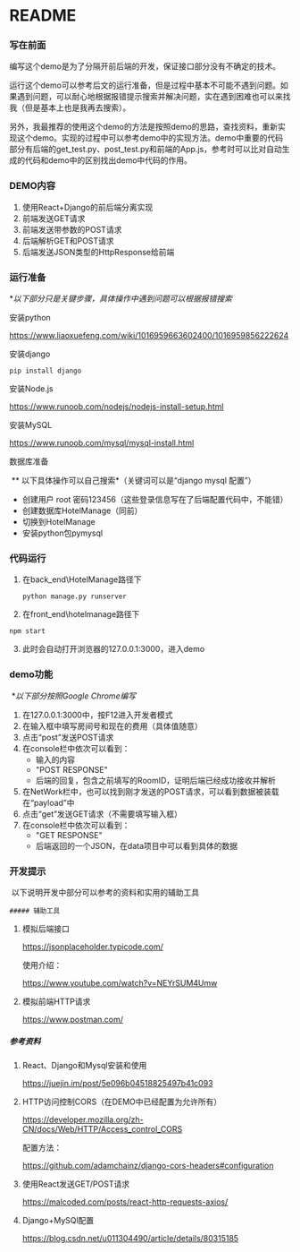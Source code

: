 # README

### 写在前面

​	编写这个demo是为了分隔开前后端的开发，保证接口部分没有不确定的技术。

​	运行这个demo可以参考后文的运行准备，但是过程中基本不可能不遇到问题。如果遇到问题，可以耐心地根据报错提示搜索并解决问题，实在遇到困难也可以来找我（但是基本上也是我再去搜索）。

​	另外，我最推荐的使用这个demo的方法是按照demo的思路，查找资料，重新实现这个demo。实现的过程中可以参考demo中的实现方法。demo中重要的代码部分有后端的get_test.py、post_test.py和前端的App.js，参考时可以比对自动生成的代码和demo中的区别找出demo中代码的作用。

### DEMO内容

1. 使用React+Django的前后端分离实现
2. 前端发送GET请求
3. 前端发送带参数的POST请求
4. 后端解析GET和POST请求
5. 后端发送JSON类型的HttpResponse给前端

### 运行准备

**以下部分只是关键步骤，具体操作中遇到问题可以根据报错搜索*

安装python

https://www.liaoxuefeng.com/wiki/1016959663602400/1016959856222624

安装django

```
pip install django
```

安装Node.js

https://www.runoob.com/nodejs/nodejs-install-setup.html

安装MySQL

https://www.runoob.com/mysql/mysql-install.html

数据库准备

​	** 以下具体操作可以自己搜索*（关键词可以是“django mysql 配置”）

- 创建用户 root 密码123456（这些登录信息写在了后端配置代码中，不能错）
- 创建数据库HotelManage（同前）
- 切换到HotelManage
- 安装python包pymysql

### 代码运行

1. 在back_end\HotelManage路径下

   ```
   python manage.py runserver
   ```

2.   在front_end\hotelmanage路径下

   ```
   npm start
   ```

3. 此时会自动打开浏览器的127.0.0.1:3000，进入demo

### demo功能

​	**以下部分按照Google Chrome编写*

1. 在127.0.0.1:3000中，按F12进入开发者模式
2. 在输入框中填写房间号和现在的费用（具体值随意）
3. 点击“post”发送POST请求
4. 在console栏中依次可以看到：
   - 输入的内容
   - "POST RESPONSE"
   - 后端的回复，包含之前填写的RoomID，证明后端已经成功接收并解析
5. 在NetWork栏中，也可以找到刚才发送的POST请求，可以看到数据被装载在“payload”中
6. 点击“get”发送GET请求（不需要填写输入框）
7. 在console栏中依次可以看到：
   - "GET RESPONSE"
   - 后端返回的一个JSON，在data项目中可以看到具体的数据

### 开发提示

​	以下说明开发中部分可以参考的资料和实用的辅助工具

	##### 辅助工具

  1. 模拟后端接口

     https://jsonplaceholder.typicode.com/

     使用介绍：

     https://www.youtube.com/watch?v=NEYrSUM4Umw

  2. 模拟前端HTTP请求

     https://www.postman.com/

##### 参考资料

1. React、Django和Mysql安装和使用

   https://juejin.im/post/5e096b04518825497b41c093

2. HTTP访问控制CORS（在DEMO中已经配置为允许所有）

   https://developer.mozilla.org/zh-CN/docs/Web/HTTP/Access_control_CORS

   配置方法：

   https://github.com/adamchainz/django-cors-headers#configuration

3. 使用React发送GET/POST请求

   https://malcoded.com/posts/react-http-requests-axios/

4. Django+MySQl配置

   https://blog.csdn.net/u011304490/article/details/80315185








